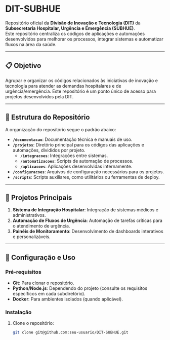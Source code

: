 # DIT-SUBHUE

Repositório oficial da **Divisão de Inovação e Tecnologia (DIT)** da **Subsecretaria Hospitalar, Urgência e Emergência (SUBHUE)**.  
Este repositório centraliza os códigos de aplicações e automações desenvolvidos para melhorar os processos, integrar sistemas e automatizar fluxos na área da saúde.

---

## 📋 **Objetivo**
Agrupar e organizar os códigos relacionados às iniciativas de inovação e tecnologia para atender as demandas hospitalares e de urgência/emergência. Este repositório é um ponto único de acesso para projetos desenvolvidos pela DIT.

---

## 📂 **Estrutura do Repositório**
A organização do repositório segue o padrão abaixo:

- **`/documentacao`**: Documentação técnica e manuais de uso.
- **`/projetos`**: Diretório principal para os códigos das aplicações e automações, divididos por projeto.
  - **`/integracoes`**: Integrações entre sistemas.
  - **`/automatizacoes`**: Scripts de automação de processos.
  - **`/aplicacoes`**: Aplicações desenvolvidas internamente.
- **`/configuracoes`**: Arquivos de configuração necessários para os projetos.
- **`/scripts`**: Scripts auxiliares, como utilitários ou ferramentas de deploy.

---

## 🚀 **Projetos Principais**
1. **Sistema de Integração Hospitalar**: Integração de sistemas médicos e administrativos.
2. **Automação de Fluxos de Urgência**: Automação de tarefas críticas para o atendimento de urgência.
3. **Painéis de Monitoramento**: Desenvolvimento de dashboards interativos e personalizáveis.

---

## 🔧 **Configuração e Uso**
### Pré-requisitos
- **Git**: Para clonar o repositório.
- **Python/Node.js**: Dependendo do projeto (consulte os requisitos específicos em cada subdiretório).
- **Docker**: Para ambientes isolados (quando aplicável).

### Instalação
1. Clone o repositório:
   ```bash
   git clone git@github.com:seu-usuario/DIT-SUBHUE.git
